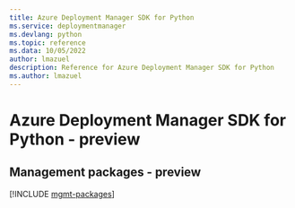 ```yaml
---
title: Azure Deployment Manager SDK for Python
ms.service: deploymentmanager
ms.devlang: python
ms.topic: reference
ms.data: 10/05/2022
author: lmazuel
description: Reference for Azure Deployment Manager SDK for Python
ms.author: lmazuel
---
```

# Azure Deployment Manager SDK for Python - preview

## Management packages - preview
[!INCLUDE [mgmt-packages](deployment-manager-mgmt-index.md)]

